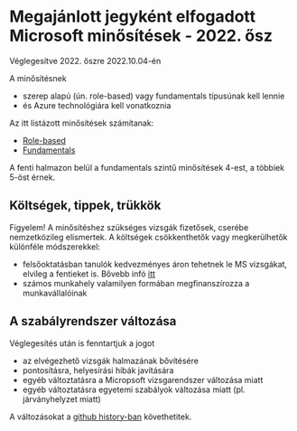 # Megajánlott jegyként elfogadott Microsoft minősítések - 2022. ősz
Véglegesítve 2022. őszre 2022.10.04-én

A minősítésnek 
* szerep alapú (ún. role-based) vagy fundamentals típusúnak kell lennie
* és Azure technológiára kell vonatkoznia

Az itt listázott minősítések számítanak:
* [Role-based](https://docs.microsoft.com/en-us/learn/certifications/browse/?products=azure&type=role-based)
* [Fundamentals](https://docs.microsoft.com/en-us/learn/certifications/browse/?certificationtype=role-based&resource_type=certification&type=fundamentals&products=azure)

A fenti halmazon belül a fundamentals szintű minősítések 4-est, a többiek 5-öst érnek.

## Költségek, tippek, trükkök

Figyelem! A minősítéshez szükséges vizsgák fizetősek, cserébe nemzetközileg elismertek. A költségek csökkenthetők vagy megkerülhetők különféle módszerekkel:
* felsőoktatásban tanulók kedvezményes áron tehetnek le MS vizsgákat, elvileg a fentieket is. Bővebb infó [itt](https://docs.microsoft.com/en-us/learn/certifications/student-discounts)
* számos munkahely valamilyen formában megfinanszírozza a munkavállalóinak

## A szabályrendszer változása

Véglegesítés után is fenntartjuk a jogot
- az elvégezhető vizsgák halmazának bővítésére
- pontosításra, helyesírási hibák javítására
- egyéb változtatásra a Micropsoft vizsgarendszer változása miatt
- egyéb változtatásra egyetemi szabályok változása miatt (pl. járványhelyzet miatt)

A változásokat a [github history-ban](https://github.com/bmeaut/cloud/commits/master/minosites.md) követhetitek.
